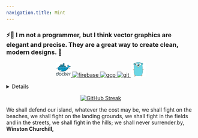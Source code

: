 ```yaml
---
navigation.title: Mint
---
```


<h3 align="left"> ⚡💬  I m not a programmer, but I think vector graphics are elegant and precise. They are a great way to create clean, modern designs. 🐛</h3>

<p align="left"><p align="center"> <a href="https://www.docker.com/" target="_blank" rel="noreferrer"><img   src="https://raw.githubusercontent.com/devicons/devicon/master/icons/docker/docker-original-wordmark.svg" alt="docker" width="40" height="40"/> </a> <a href="https://firebase.google.com/" target="_blank" rel="noreferrer"> <img  src="https://www.vectorlogo.zone/logos/firebase/firebase-icon.svg" alt="firebase" width="40" height="40"/> </a> <a href="https://cloud.google.com" target="_blank" rel="noreferrer"> <img src="https://www.vectorlogo.zone/logos/google_cloud/google_cloud-icon.svg" alt="gcp" width="40" height="40"/> </a> <a href="https://git-scm.com/" target="_blank" rel="noreferrer"> <img src="https://www.vectorlogo.zone/logos/git-scm/git-scm-icon.svg" alt="git" width="40" height="40"/> </a> <a href="https://golang.org" target="_blank" rel="noreferrer"> <img src="https://raw.githubusercontent.com/devicons/devicon/master/icons/go/go-original.svg" alt="go" width="40" height="40"/>
</p>

<details>
<summary>Phra Aphai Mani 💬 🦋</summary>
<p align="center">

     


----


<p align="center">
  <a href="#">
    <h3  
 </a></h3></p>
</a>
</p>




![image](https://github.com/pripramot/content-by-mint/blob/main/public/bfly2.png)

</p>
</details>

     









<p align="center">


  
  <a href="#">
    <img src="https://streak-stats.demolab.com?user=ai-jiraphinya&theme=vue-dark&hide_border=%E0%B9%80%E0%B8%97%E0%B9%87%E0%B8%88&locale=th&mode=weekly&exclude_days=Sun%2CMon%2CTue%2CWed%2CThu%2CFri%2CSat" alt="GitHub Streak" />
  </a>
</p>

 We shall defend our island, whatever the cost may be, we shall fight on the beaches, we shall fight on the landing grounds, we shall fight in the fields and in the streets, we shall fight in the hills; we shall never surrender.by, **Winston Churchill,**






















